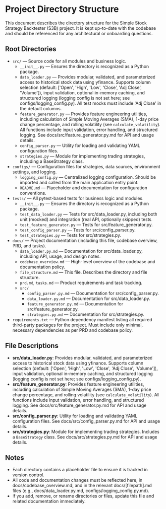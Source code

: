 # Project Directory Structure

This document describes the directory structure for the Simple Stock Strategy Backtester (S3B) project. It is kept up-to-date with the codebase and should be referenced for any architectural or onboarding questions.

## Root Directories

- `src/` — Source code for all modules and business logic.
    - `__init__.py` — Ensures the directory is recognized as a Python package.
    - `data_loader.py` — Provides modular, validated, and parameterized access to historical stock data using yfinance. Supports column selection (default: ['Open', 'High', 'Low', 'Close', 'Adj Close', 'Volume']), input validation, optional in-memory caching, and structured logging (logging config is not set here; see configs/logging_config.py). All test mocks must include 'Adj Close' in the default columns.
    - `feature_generator.py` — Provides feature engineering utilities, including calculation of Simple Moving Averages (SMA), 1-day price change percentage, and rolling volatility (see `calculate_volatility`). All functions include input validation, error handling, and structured logging. See docs/src/feature_generator.py.md for API and usage details.
    - `config_parser.py` — Utility for loading and validating YAML configuration files.
    - `strategies.py` — Module for implementing trading strategies, including a BaseStrategy class.
- `configs/` — Configuration files for strategies, data sources, environment settings, and logging.
    - `logging_config.py` — Centralized logging configuration. Should be imported and called from the main application entry point.
    - `README.md` — Placeholder and documentation for configuration conventions.
- `tests/` — All pytest-based tests for business logic and modules.
    - `__init__.py` — Ensures the directory is recognized as a Python package.
    - `test_data_loader.py` — Tests for src/data_loader.py, including both unit (mocked) and integration (real API, optionally skipped) tests.
    - `test_feature_generator.py` — Tests for src/feature_generator.py.
    - `test_config_parser.py` — Tests for src/config_parser.py.
    - `test_strategies.py` — Tests for src/strategies.py.
- `docs/` — Project documentation (including this file, codebase overview, PRD, and tasks).
    - `data_loader.py.md` — Documentation for src/data_loader.py, including API, usage, and design notes.
    - `codebase_overview.md` — High-level overview of the codebase and documentation policy.
    - `file_structure.md` — This file. Describes the directory and file structure.
    - `prd.md`, `tasks.md` — Product requirements and task tracking.
    - `src/`
        - `config_parser.py.md` — Documentation for src/config_parser.py.
        - `data_loader.py.md` — Documentation for src/data_loader.py.
        - `feature_generator.py.md` — Documentation for src/feature_generator.py.
        - `strategies.py.md` — Documentation for src/strategies.py.
- `requirements.txt` — Python dependency manifest listing all required third-party packages for the project. Must include only minimal, necessary dependencies as per PRD and codebase policy.

## File Descriptions

- **src/data_loader.py**: Provides modular, validated, and parameterized access to historical stock data using yfinance. Supports column selection (default: ['Open', 'High', 'Low', 'Close', 'Adj Close', 'Volume']), input validation, optional in-memory caching, and structured logging (logging config is not set here; see configs/logging_config.py).
- **src/feature_generator.py**: Provides feature engineering utilities, including calculation of Simple Moving Averages (SMA), 1-day price change percentage, and rolling volatility (see `calculate_volatility`). All functions include input validation, error handling, and structured logging. See docs/src/feature_generator.py.md for API and usage details.
- **src/config_parser.py**: Utility for loading and validating YAML configuration files. See docs/src/config_parser.py.md for API and usage details.
- **src/strategies.py**: Module for implementing trading strategies. Includes a `BaseStrategy` class. See docs/src/strategies.py.md for API and usage details.

## Notes
- Each directory contains a placeholder file to ensure it is tracked in version control.
- All code and documentation changes must be reflected here, in docs/codebase_overview.md, and in the relevant docs/[filepath].md files (e.g., docs/data_loader.py.md, configs/logging_config.py.md).
- If you add, remove, or rename directories or files, update this file and related documentation immediately.
